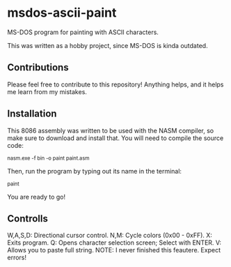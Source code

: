 # msdos-ascii-paint
MS-DOS program for painting with ASCII characters.

This was written as a hobby project, since MS-DOS is kinda outdated.

## Contributions

Please feel free to contribute to this repository! Anything helps, and it helps me learn from my mistakes.

## Installation

This 8086 assembly was written to be used with the NASM compiler, so make sure to download and install that.
You will need to compile the source code:

<sup>nasm.exe -f bin -o paint paint.asm</sup>

Then, run the program by typing out its name in the terminal:

<sup>paint</sup>

You are ready to go!

## Controlls

W,A,S,D:  Directional cursor control.
N,M:      Cycle colors (0x00 - 0xFF).
X:        Exits program.
Q:        Opens character selection screen; Select with ENTER.
V:        Allows you to paste full string.
          NOTE: I never finished this feautere. Expect errors!
          
